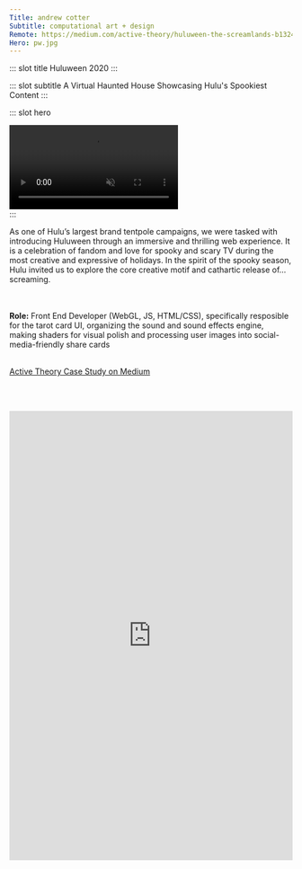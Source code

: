 ```yaml
---
Title: andrew cotter
Subtitle: computational art + design
Remote: https://medium.com/active-theory/huluween-the-screamlands-b1324f32ee7d
Hero: pw.jpg
---
```


::: slot title
Huluween 2020
:::

::: slot subtitle
A Virtual Haunted House Showcasing Hulu's Spookiest Content
:::

::: slot hero

<!-- <section class="hero"> -->
<div class="hero-body has-text-centered">
<video class="is-centered" style="width:50% padding:50% 0 0 0" controls muted>
    <source src="../.vuepress/public/images/huluween.mp4" type="video/mp4">
    Your browser does not support the video tag.
</video>
</div>
<!-- </section> -->
:::

As one of Hulu’s largest brand tentpole campaigns, we were tasked with introducing Huluween through an immersive and thrilling web experience. It is a celebration of fandom and love for spooky and scary TV during the most creative and expressive of holidays. In the spirit of the spooky season, Hulu invited us to explore the core creative motif and cathartic release of…screaming.

<br><br>
**Role:** Front End Developer (WebGL, JS, HTML/CSS), specifically resposible for the tarot card UI, organizing the sound and sound effects engine, making shaders for visual polish and processing user images into social-media-friendly share cards
<br><br>

[Active Theory Case Study on Medium](https://medium.com/active-theory/huluween-the-screamlands-b1324f32ee7d)

<br><br>

<section class="hero">
<div class="hero-content"
    margin="-50% 0 0 0" postion="relative">
    <iframe title="vimeo-player" src="https://player.vimeo.com/video/510851234" width="100%" height="800vh" frameborder="0" allowfullscreen></iframe>
</div>
</section>
